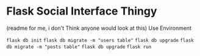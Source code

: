 # Flask Social Interface Thingy

(readme for me, i don't Think anyone would look at this)
Use Environment

```flask db init```
```flask db migrate -m "users table"```
```flask db upgrade```
```flask db migrate -m "posts table"```
```flask db upgrade```
```flask run```
